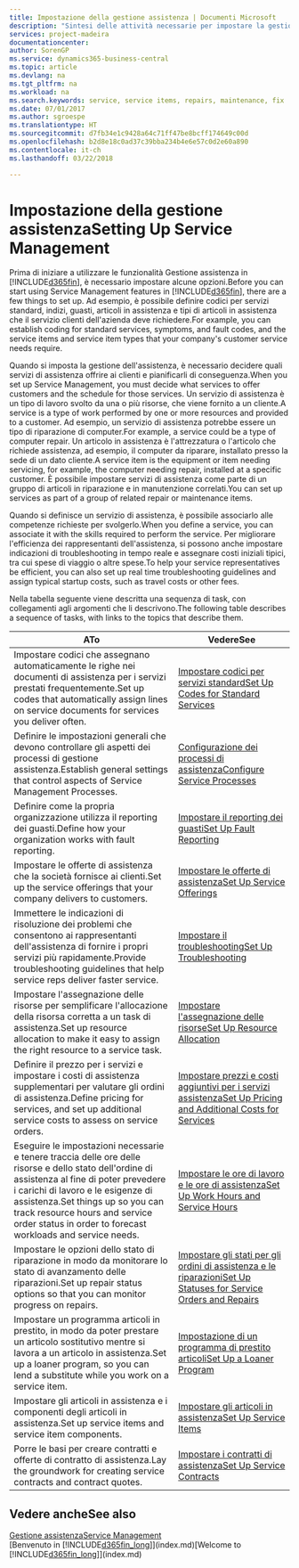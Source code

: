 ```yaml
---
title: Impostazione della gestione assistenza | Documenti Microsoft
description: "Sintesi delle attività necessarie per impostare la gestione dell'assistenza adattandola al modo in cui le organizzazioni gestiscono i propri servizi."
services: project-madeira
documentationcenter: 
author: SorenGP
ms.service: dynamics365-business-central
ms.topic: article
ms.devlang: na
ms.tgt_pltfrm: na
ms.workload: na
ms.search.keywords: service, service items, repairs, maintenance, fix
ms.date: 07/01/2017
ms.author: sgroespe
ms.translationtype: HT
ms.sourcegitcommit: d7fb34e1c9428a64c71ff47be8bcff174649c00d
ms.openlocfilehash: b2d8e18c0ad37c39bba234b4e6e57c0d2e60a890
ms.contentlocale: it-ch
ms.lasthandoff: 03/22/2018

---
```


# <a name="setting-up-service-management"></a><span data-ttu-id="dfa95-103">Impostazione della gestione assistenza</span><span class="sxs-lookup"><span data-stu-id="dfa95-103">Setting Up Service Management</span></span>
<span data-ttu-id="dfa95-104">Prima di iniziare a utilizzare le funzionalità Gestione assistenza in [!INCLUDE[d365fin](includes/d365fin_md.md)], è necessario impostare alcune opzioni.</span><span class="sxs-lookup"><span data-stu-id="dfa95-104">Before you can start using Service Management features in [!INCLUDE[d365fin](includes/d365fin_md.md)], there are a few things to set up.</span></span> <span data-ttu-id="dfa95-105">Ad esempio, è possibile definire codici per servizi standard, indizi, guasti, articoli in assistenza e tipi di articoli in assistenza che il servizio clienti dell'azienda deve richiedere.</span><span class="sxs-lookup"><span data-stu-id="dfa95-105">For example, you can establish coding for standard services, symptoms, and fault codes, and the service items and service item types that your company's customer service needs require.</span></span>  

<span data-ttu-id="dfa95-106">Quando si imposta la gestione dell'assistenza, è necessario decidere quali servizi di assistenza offrire ai clienti e pianificarli di conseguenza.</span><span class="sxs-lookup"><span data-stu-id="dfa95-106">When you set up Service Management, you must decide what services to offer customers and the schedule for those services.</span></span> <span data-ttu-id="dfa95-107">Un servizio di assistenza è un tipo di lavoro svolto da una o più risorse, che viene fornito a un cliente.</span><span class="sxs-lookup"><span data-stu-id="dfa95-107">A service is a type of work performed by one or more resources and provided to a customer.</span></span> <span data-ttu-id="dfa95-108">Ad esempio, un servizio di assistenza potrebbe essere un tipo di riparazione di computer.</span><span class="sxs-lookup"><span data-stu-id="dfa95-108">For example, a service could be a type of computer repair.</span></span> <span data-ttu-id="dfa95-109">Un articolo in assistenza è l'attrezzatura o l'articolo che richiede assistenza, ad esempio, il computer da riparare, installato presso la sede di un dato cliente.</span><span class="sxs-lookup"><span data-stu-id="dfa95-109">A service item is the equipment or item needing servicing, for example, the computer needing repair, installed at a specific customer.</span></span> <span data-ttu-id="dfa95-110">È possibile impostare servizi di assistenza come parte di un gruppo di articoli in riparazione e in manutenzione correlati.</span><span class="sxs-lookup"><span data-stu-id="dfa95-110">You can set up services as part of a group of related repair or maintenance items.</span></span>  
  
<span data-ttu-id="dfa95-111">Quando si definisce un servizio di assistenza, è possibile associarlo alle competenze richieste per svolgerlo.</span><span class="sxs-lookup"><span data-stu-id="dfa95-111">When you define a service, you can associate it with the skills required to perform the service.</span></span> <span data-ttu-id="dfa95-112">Per migliorare l'efficienza dei rappresentanti dell'assistenza, si possono anche impostare indicazioni di troubleshooting in tempo reale e assegnare costi iniziali tipici, tra cui spese di viaggio o altre spese.</span><span class="sxs-lookup"><span data-stu-id="dfa95-112">To help your service representatives be efficient, you can also set up real time troubleshooting guidelines and assign typical startup costs, such as travel costs or other fees.</span></span>  

<span data-ttu-id="dfa95-113">Nella tabella seguente viene descritta una sequenza di task, con collegamenti agli argomenti che li descrivono.</span><span class="sxs-lookup"><span data-stu-id="dfa95-113">The following table describes a sequence of tasks, with links to the topics that describe them.</span></span>  
  
| <span data-ttu-id="dfa95-114">A</span><span class="sxs-lookup"><span data-stu-id="dfa95-114">To</span></span> | <span data-ttu-id="dfa95-115">Vedere</span><span class="sxs-lookup"><span data-stu-id="dfa95-115">See</span></span> |
| --- | --- |
| <span data-ttu-id="dfa95-116">Impostare codici che assegnano automaticamente le righe nei documenti di assistenza per i servizi prestati frequentemente.</span><span class="sxs-lookup"><span data-stu-id="dfa95-116">Set up codes that automatically assign lines on service documents for services you deliver often.</span></span> |[<span data-ttu-id="dfa95-117">Impostare codici per servizi standard</span><span class="sxs-lookup"><span data-stu-id="dfa95-117">Set Up Codes for Standard Services</span></span>](service-how-setup-service-coding.md)|
| <span data-ttu-id="dfa95-118">Definire le impostazioni generali che devono controllare gli aspetti dei processi di gestione assistenza.</span><span class="sxs-lookup"><span data-stu-id="dfa95-118">Establish general settings that control aspects of Service Management Processes.</span></span>|[<span data-ttu-id="dfa95-119">Configurazione dei processi di assistenza</span><span class="sxs-lookup"><span data-stu-id="dfa95-119">Configure Service Processes</span></span>](service-setup-service-processes.md)|
| <span data-ttu-id="dfa95-120">Definire come la propria organizzazione utilizza il reporting dei guasti.</span><span class="sxs-lookup"><span data-stu-id="dfa95-120">Define how your organization works with fault reporting.</span></span> |[<span data-ttu-id="dfa95-121">Impostare il reporting dei guasti</span><span class="sxs-lookup"><span data-stu-id="dfa95-121">Set Up Fault Reporting</span></span>](service-how-setup-fault-reporting.md) |
| <span data-ttu-id="dfa95-122">Impostare le offerte di assistenza che la società fornisce ai clienti.</span><span class="sxs-lookup"><span data-stu-id="dfa95-122">Set up the service offerings that your company delivers to customers.</span></span>|[<span data-ttu-id="dfa95-123">Impostare le offerte di assistenza</span><span class="sxs-lookup"><span data-stu-id="dfa95-123">Set Up Service Offerings</span></span>](service-how-setup-service-offerings.md)|
| <span data-ttu-id="dfa95-124">Immettere le indicazioni di risoluzione dei problemi che consentono ai rappresentanti dell'assistenza di fornire i propri servizi più rapidamente.</span><span class="sxs-lookup"><span data-stu-id="dfa95-124">Provide troubleshooting guidelines that help service reps deliver faster service.</span></span> |[<span data-ttu-id="dfa95-125">Impostare il troubleshooting</span><span class="sxs-lookup"><span data-stu-id="dfa95-125">Set Up Troubleshooting</span></span>](service-how-setup-troubleshooting.md) |
| <span data-ttu-id="dfa95-126">Impostare l'assegnazione delle risorse per semplificare l'allocazione della risorsa corretta a un task di assistenza.</span><span class="sxs-lookup"><span data-stu-id="dfa95-126">Set up resource allocation to make it easy to assign the right resource to a service task.</span></span> |[<span data-ttu-id="dfa95-127">Impostare l'assegnazione delle risorse</span><span class="sxs-lookup"><span data-stu-id="dfa95-127">Set Up Resource Allocation</span></span>](service-how-setup-resource-allocation.md) |
| <span data-ttu-id="dfa95-128">Definire il prezzo per i servizi e impostare i costi di assistenza supplementari per valutare gli ordini di assistenza.</span><span class="sxs-lookup"><span data-stu-id="dfa95-128">Define pricing for services, and set up additional service costs to assess on service orders.</span></span> |[<span data-ttu-id="dfa95-129">Impostare prezzi e costi aggiuntivi per i servizi assistenza</span><span class="sxs-lookup"><span data-stu-id="dfa95-129">Set Up Pricing and Additional Costs for Services</span></span>](service-how-setup-service-costs-pricing.md)|
| <span data-ttu-id="dfa95-130">Eseguire le impostazioni necessarie e tenere traccia delle ore delle risorse e dello stato dell'ordine di assistenza al fine di poter prevedere i carichi di lavoro e le esigenze di assistenza.</span><span class="sxs-lookup"><span data-stu-id="dfa95-130">Set things up so you can track resource hours and service order status in order to forecast workloads and service needs.</span></span>|[<span data-ttu-id="dfa95-131">Impostare le ore di lavoro e le ore di assistenza</span><span class="sxs-lookup"><span data-stu-id="dfa95-131">Set Up Work Hours and Service Hours</span></span>](service-how-setup-work-service-hours.md)|
| <span data-ttu-id="dfa95-132">Impostare le opzioni dello stato di riparazione in modo da monitorare lo stato di avanzamento delle riparazioni.</span><span class="sxs-lookup"><span data-stu-id="dfa95-132">Set up repair status options so that you can monitor progress on repairs.</span></span> | [<span data-ttu-id="dfa95-133">Impostare gli stati per gli ordini di assistenza e le riparazioni</span><span class="sxs-lookup"><span data-stu-id="dfa95-133">Set Up Statuses for Service Orders and Repairs</span></span>](service-order-repair-status.md)|
| <span data-ttu-id="dfa95-134">Impostare un programma articoli in prestito, in modo da poter prestare un articolo sostitutivo mentre si lavora a un articolo in assistenza.</span><span class="sxs-lookup"><span data-stu-id="dfa95-134">Set up a loaner program, so you can lend a substitute while you work on a service item.</span></span> |[<span data-ttu-id="dfa95-135">Impostazione di un programma di prestito articoli</span><span class="sxs-lookup"><span data-stu-id="dfa95-135">Set Up a Loaner Program</span></span>](service-how-setup-loaner-program.md) |
| <span data-ttu-id="dfa95-136">Impostare gli articoli in assistenza e i componenti degli articoli in assistenza.</span><span class="sxs-lookup"><span data-stu-id="dfa95-136">Set up service items and service item components.</span></span> |[<span data-ttu-id="dfa95-137">Impostare gli articoli in assistenza</span><span class="sxs-lookup"><span data-stu-id="dfa95-137">Set Up Service Items</span></span>](service-how-setup-service-items.md) |
| <span data-ttu-id="dfa95-138">Porre le basi per creare contratti e offerte di contratto di assistenza.</span><span class="sxs-lookup"><span data-stu-id="dfa95-138">Lay the groundwork for creating service contracts and contract quotes.</span></span> |[<span data-ttu-id="dfa95-139">Impostare i contratti di assistenza</span><span class="sxs-lookup"><span data-stu-id="dfa95-139">Set Up Service Contracts</span></span>](service-how-setup-service-contracts.md) |

## <a name="see-also"></a><span data-ttu-id="dfa95-140">Vedere anche</span><span class="sxs-lookup"><span data-stu-id="dfa95-140">See also</span></span>
[<span data-ttu-id="dfa95-141">Gestione assistenza</span><span class="sxs-lookup"><span data-stu-id="dfa95-141">Service Management</span></span>](service-service.md)  
<span data-ttu-id="dfa95-142">[Benvenuto in [!INCLUDE[d365fin_long](includes/d365fin_long_md.md)]](index.md)</span><span class="sxs-lookup"><span data-stu-id="dfa95-142">[Welcome to [!INCLUDE[d365fin_long](includes/d365fin_long_md.md)]](index.md)</span></span>  

